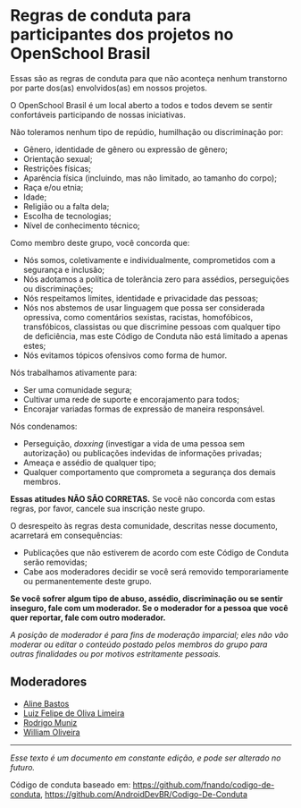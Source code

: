 # Regras de conduta para participantes dos projetos no OpenSchool Brasil

Essas são as regras de conduta para que não aconteça nenhum transtorno por parte dos(as) envolvidos(as) em nossos projetos.

O OpenSchool Brasil é um local aberto a todos e todos devem se sentir confortáveis participando de nossas iniciativas.

Não toleramos nenhum tipo de repúdio, humilhação ou discriminação por:

* Gênero, identidade de gênero ou expressão de gênero;
* Orientação sexual;
* Restrições físicas;
* Aparência física (incluindo, mas não limitado, ao tamanho do corpo);
* Raça e/ou etnia;
* Idade;
* Religião ou a falta dela;
* Escolha de tecnologias;
* Nível de conhecimento técnico;

Como membro deste grupo, você concorda que:

* Nós somos, coletivamente e individualmente, comprometidos com a segurança e inclusão;
* Nós adotamos a política de tolerância zero para assédios, perseguições ou discriminações;
* Nós respeitamos limites, identidade e privacidade das pessoas;
* Nós nos abstemos de usar linguagem que possa ser considerada opressiva, como comentários sexistas, racistas, homofóbicos, transfóbicos, classistas ou que discrimine pessoas com qualquer tipo de deficiência, mas este Código de Conduta não está limitado a apenas estes;
* Nós evitamos tópicos ofensivos como forma de humor.

Nós trabalhamos ativamente para:

* Ser uma comunidade segura;
* Cultivar uma rede de suporte e encorajamento para todos;
* Encorajar variadas formas de expressão de maneira responsável.

Nós condenamos:

* Perseguição, _doxxing_ (investigar a vida de uma pessoa sem autorização) ou publicações indevidas de informações privadas;
* Ameaça e assédio de qualquer tipo;
* Qualquer comportamento que comprometa a segurança dos demais membros.

**Essas atitudes NÃO SÃO CORRETAS.** Se você não concorda com estas regras, por favor, cancele sua inscrição neste grupo.

O desrespeito às regras desta comunidade, descritas nesse documento, acarretará em consequências:

- Publicações que não estiverem de acordo com este Código de Conduta serão removidas;
- Cabe aos moderadores decidir se você será removido temporariamente ou permanentemente deste grupo.

**Se você sofrer algum tipo de abuso, assédio, discriminação ou se sentir inseguro, fale com um moderador. Se o moderador for a pessoa que você quer reportar, fale com outro moderador.**

*A posição de moderador é para fins de moderação imparcial; eles não vão moderar ou editar o conteúdo postado pelos membros do grupo para outras finalidades ou por motivos estritamente pessoais.*

## Moderadores

* [Aline Bastos](https://github.com/alinebastos)
* [Luiz Felipe de Oliva Limeira](https://github.com/lflimeira)
* [Rodrigo Muniz](https://github.com/muniz95)
* [William Oliveira](https://github.com/woliveiras)

---

*Esse texto é um documento em constante edição, e pode ser alterado no futuro.*

Código de conduta baseado em: https://github.com/fnando/codigo-de-conduta, https://github.com/AndroidDevBR/Codigo-De-Conduta
